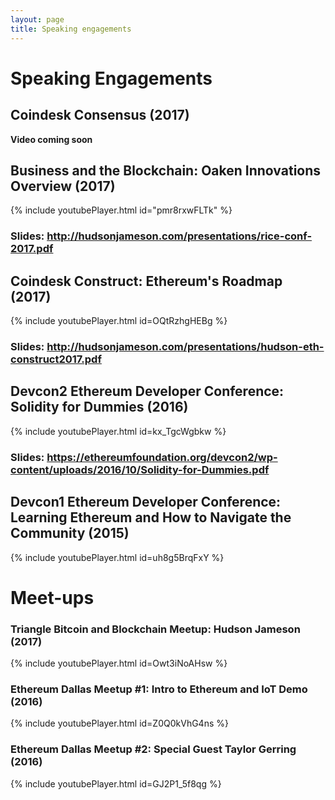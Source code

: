 ```yaml
---
layout: page
title: Speaking engagements
---
```


# Speaking Engagements

## Coindesk Consensus (2017)
**Video coming soon**

## Business and the Blockchain: Oaken Innovations Overview (2017)
{% include youtubePlayer.html id="pmr8rxwFLTk" %}
### Slides: http://hudsonjameson.com/presentations/rice-conf-2017.pdf

## Coindesk Construct: Ethereum's Roadmap (2017)
{% include youtubePlayer.html id=OQtRzhgHEBg %}
### Slides: http://hudsonjameson.com/presentations/hudson-eth-construct2017.pdf

## Devcon2 Ethereum Developer Conference: Solidity for Dummies (2016)
{% include youtubePlayer.html id=kx_TgcWgbkw %}
### Slides: https://ethereumfoundation.org/devcon2/wp-content/uploads/2016/10/Solidity-for-Dummies.pdf

## Devcon1 Ethereum Developer Conference: Learning Ethereum and How to Navigate the Community (2015)
{% include youtubePlayer.html id=uh8g5BrqFxY %}

# Meet-ups

### Triangle Bitcoin and Blockchain Meetup: Hudson Jameson (2017)
{% include youtubePlayer.html id=Owt3iNoAHsw %}

### Ethereum Dallas Meetup #1: Intro to Ethereum and IoT Demo (2016)
{% include youtubePlayer.html id=Z0Q0kVhG4ns %}

### Ethereum Dallas Meetup #2: Special Guest Taylor Gerring (2016)
{% include youtubePlayer.html id=GJ2P1_5f8qg %}
